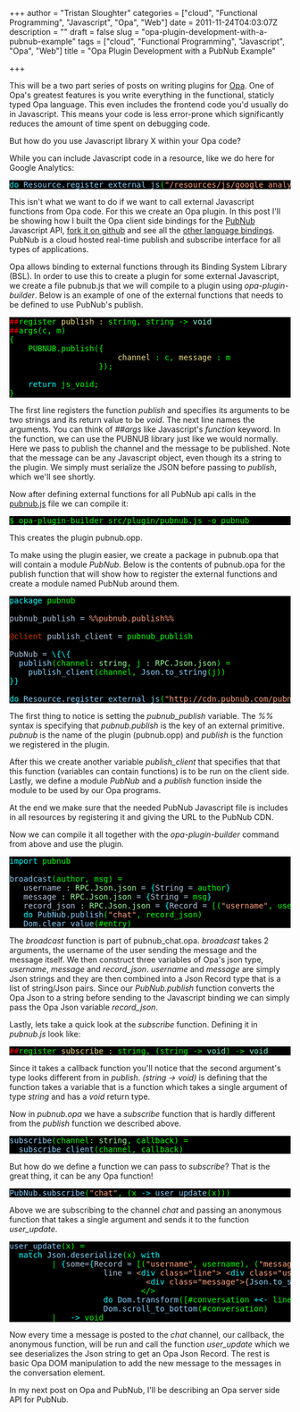 +++
author = "Tristan Sloughter"
categories = ["cloud", "Functional Programming", "Javascript", "Opa", "Web"]
date = 2011-11-24T04:03:07Z
description = ""
draft = false
slug = "opa-plugin-development-with-a-pubnub-example"
tags = ["cloud", "Functional Programming", "Javascript", "Opa", "Web"]
title = "Opa Plugin Development with a PubNub Example"

+++

This will be a two part series of posts on writing plugins for [Opa](http://opalang.org "Opa"). One of Opa's greatest features is you write everything in the functional, staticly typed Opa language. This even includes the frontend code you'd usually do in Javascript. This means your code is less error-prone which significantly reduces the amount of time spent on debugging code.  
  
But how do you use Javascript library X within your Opa code?  
  
While you can include Javascript code in a resource, like we do here for Google Analytics:  
<pre style="color:#00ff00;background-color:#000000;"><span style="color:#00ffff;">do</span> <span style="color:#87cefa;">Resource.register_external_js</span>(<span style="color:#ffa07a;">"/resources/js/google_analytics.js"</span>)</pre>  
This isn't what we want to do if we want to call external Javascript functions from Opa code. For this we create an Opa plugin. In this post I'll be showing how I built the Opa client side bindings for the [PubNub](http://www.pubnub.com/ "PubNub") Javascript API, [fork it on github](https://github.com/tsloughter/opa_pubnub_plugin "Opa PubNub Plugin") and see all the [other language bindings](https://github.com/pubnub/pubnub-api "PubNub API"). PubNub is a cloud hosted real-time publish and subscribe interface for all types of applications.  
  
Opa allows binding to external functions through its Binding System Library (BSL). In order to use this to create a plugin for some external Javascript, we create a file pubnub.js that we will compile to a plugin using _opa-plugin-builder_. Below is an example of one of the external functions that needs to be defined to use PubNub's publish.  
<pre style="color:#00ff00;background-color:#000000;"><span style="color:#ff0000;">##</span>register <span style="color:#eedd82;">publish :</span> string, string -&gt; <span style="color:#7fffd4;">void</span>  
<span style="color:#ff0000;">##</span>args(c, m)  
{  
    PUBNUB.publish({  
                       <span style="color:#eedd82;">channel</span> : c, <span style="color:#eedd82;">message</span> : m  
                   });  
  
    <span style="color:#00ffff;">return</span> js_void;  
}</pre>  
The first line registers the function _publish_ and specifies its arguments to be two strings and its return value to be _void_. The next line names the arguments. You can think of _##args_ like Javascript's _function_ keyword. In the function, we can use the PUBNUB library just like we would normally. Here we pass to publish the channel and the message to be published. Note that the message can be any Javascript object, even though its a string to the plugin. We simply must serialize the JSON before passing to _publish_, which we'll see shortly.  
  
Now after defining external functions for all PubNub api calls in the [pubnub.js](https://github.com/tsloughter/opa_pubnub_plugin/blob/master/src/plugin/pubnub.js "Pubnub.js") file we can compile it:  
<pre style="color:#00ff00;background-color:#000000;">$ opa-plugin-builder src/plugin/pubnub.js -o pubnub</pre>  
This creates the plugin pubnub.opp.  
  
To make using the plugin easier, we create a package in pubnub.opa that will contain a module _PubNub_. Below is the contents of pubnub.opa for the publish function that will show how to register the external functions and create a module named PubNub around them.  
<pre style="color:#00ff00;background-color:#000000;"><span style="color:#00ffff;">package</span> pubnub  
  
<span style="color:#b0c4de;">pubnub_publish =</span> <span style="color:#ffa07a;">%%pubnub.publish%%</span>  
  
<span style="color:#cd3700;">@client</span> <span style="color:#b0c4de;">publish_client =</span> pubnub_publish  
  
<span style="color:#b0c4de;">PubNub =</span> <span style="color:#00ffff;">\{\{</span>  
  <span style="color:#87cefa;">publish</span>(channel<span style="color:#98fb98;">: string</span>, j <span style="color:#98fb98;">: RPC.Json.json</span>) =  
    <span style="color:#87cefa;">publish_client</span>(channel, <span style="color:#87cefa;">Json.to_string</span>(j))  
<span style="color:#00ffff;">}}</span>  
  
<span style="color:#00ffff;">do</span> <span style="color:#87cefa;">Resource.register_external_js</span>(<span style="color:#ffa07a;">"http://cdn.pubnub.com/pubnub-3.1.min.js"</span>)</pre>  
The first thing to notice is setting the _pubnub_publish_ variable. The _%%_ syntax is specifying that _pubnub.publish_ is the key of an external primitive. _pubnub_ is the name of the plugin (pubnub.opp) and _publish_ is the function we registered in the plugin.  
  
After this we create another variable _publish_client_ that specifies that that this function (variables can contain functions) is to be run on the client side. Lastly, we define a module _PubNub_ and a _publish_ function inside the module to be used by our Opa programs.  
  
At the end we make sure that the needed PubNub Javascript file is includes in all resources by registering it and giving the URL to the PubNub CDN.  
  
Now we can compile it all together with the _opa-plugin-builder_ command from above and use the plugin.  
<pre style="color:#00ff00;background-color:#000000;"><span style="color:#00ffff;">import</span> pubnub  
  
<span style="color:#87cefa;">broadcast</span>(author, msg) =  
   <span style="color:#b0c4de;">username </span><span style="color:#98fb98;">: RPC.Json.json</span><span style="color:#b0c4de;"> =</span> <span style="color:#00ffff;">{</span><span style="color:#b0c4de;">String =</span> author<span style="color:#00ffff;">}</span>  
   <span style="color:#b0c4de;">message </span><span style="color:#98fb98;">: RPC.Json.json</span><span style="color:#b0c4de;"> =</span> <span style="color:#00ffff;">{</span><span style="color:#b0c4de;">String =</span> msg<span style="color:#00ffff;">}</span>  
   <span style="color:#b0c4de;">record_json </span><span style="color:#98fb98;">: RPC.Json.json</span><span style="color:#b0c4de;"> =</span> <span style="color:#00ffff;">{</span><span style="color:#b0c4de;">Record =</span> [(<span style="color:#ffa07a;">"username"</span>, username), (<span style="color:#ffa07a;">"message"</span>, message)]<span style="color:#00ffff;">}</span>  
   <span style="color:#00ffff;">do</span> <span style="color:#87cefa;">PubNub.publish</span>(<span style="color:#ffa07a;">"chat"</span>, record_json)  
   <span style="color:#87cefa;">Dom.clear_value</span>(#entry)</pre>  
The _broadcast_ function is part of pubnub_chat.opa. _broadcast_ takes 2 arguments, the username of the user sending the message and the message itself. We then construct three variables of Opa's json type, _username_, _message_ and _record_json_. _username_ and _message_ are simply Json strings and they are then combined into a Json Record type that is a list of string/Json pairs. Since our _PubNub.publish_ function converts the Opa Json to a string before sending to the Javascript binding we can simply pass the Opa Json variable _record_json_.  
  
Lastly, lets take a quick look at the _subscribe_ function. Defining it in _pubnub.js_ look like:  
<pre style="color:#00ff00;background-color:#000000;"><span style="color:#ff0000;">##</span>register <span style="color:#eedd82;">subscribe :</span> string, (string -&gt; <span style="color:#7fffd4;">void</span>) -&gt; <span style="color:#7fffd4;">void</span></pre>  
Since it takes a callback function you'll notice that the second argument's type looks different from in _publish_. _(string -&gt; void)_ is defining that the function takes a variable that is a function which takes a single argument of type _string_ and has a _void_ return type.  
  
Now in _pubnub.opa_ we have a _subscribe_ function that is hardly different from the _publish_ function we described above.  
<pre style="color:#00ff00;background-color:#000000;"><span style="color:#87cefa;">subscribe</span>(channel<span style="color:#98fb98;">: string</span>, callback) =  
  <span style="color:#87cefa;">subscribe_client</span>(channel, callback)</pre>  
But how do we define a function we can pass to _subscribe_? That is the great thing, it can be any Opa function!  
<pre style="color:#00ff00;background-color:#000000;"><span style="color:#87cefa;">PubNub.subscribe</span>(<span style="color:#ffa07a;">"chat"</span>, (x <span style="color:#00ffff;">-&gt;</span> <span style="color:#87cefa;">user_update</span>(x)))</pre>  
Above we are subscribing to the channel _chat_ and passing an anonymous function that takes a single argument and sends it to the function _user_update_.  
<pre style="color:#00ff00;background-color:#000000;"><span style="color:#87cefa;">user_update</span>(x) =  
  <span style="color:#00ffff;">match</span> <span style="color:#87cefa;">Json.deserialize</span>(x) <span style="color:#00ffff;">with</span>  
         | <span style="color:#00ffff;">{</span><span style="color:#b0c4de;">some=</span><span style="color:#00ffff;">{</span><span style="color:#b0c4de;">Record =</span> [(<span style="color:#ffa07a;">"username"</span>, username), (<span style="color:#ffa07a;">"message"</span>, message)]<span style="color:#00ffff;">}}</span> <span style="color:#00ffff;">-&gt;</span>  
                    <span style="color:#b0c4de;">line =</span> <span style="color:#ffa07a;">&lt;</span><span style="color:#00ffff;">div </span><span style="color:#ffa07a;">class="line"&gt; &lt;</span><span style="color:#00ffff;">div </span><span style="color:#ffa07a;">class="user"&gt;{</span><span style="color:#87cefa;">Json.to_string</span>(username)<span style="color:#ffa07a;">}:&lt;</span><span style="color:#00ffff;">/</span><span style="color:#ffa07a;">&gt;</span>  
                             <span style="color:#ffa07a;">&lt;</span><span style="color:#00ffff;">div </span><span style="color:#ffa07a;">class="message"&gt;{</span><span style="color:#87cefa;">Json.to_string</span>(message)<span style="color:#ffa07a;">}&lt;</span><span style="color:#00ffff;">/</span><span style="color:#ffa07a;">&gt;</span>  
                            &lt;/&gt;  
                    <span style="color:#00ffff;">do</span> <span style="color:#87cefa;">Dom.transform</span>([#conversation <span style="color:#00ffff;">+&lt;-</span> line ])  
                    <span style="color:#87cefa;">Dom.scroll_to_bottom</span>(#conversation)  
         | _ <span style="color:#00ffff;">-&gt;</span> void</pre>  
Now every time a message is posted to the _chat_ channel, our callback, the anonymous function, will be run and call the function _user_update_ which we see deserializes the Json string to get an Opa Json Record. The rest is basic Opa DOM manipulation to add the new message to the messages in the conversation element.  
  
In my next post on Opa and PubNub, I'll be describing an Opa server side API for PubNub.

